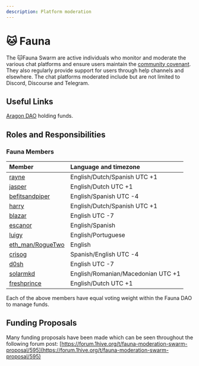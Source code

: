 ```yaml
---
description: Platform moderation
---
```


# 🐱 Fauna

The 🐱Fauna Swarm are active individuals who monitor and moderate the various chat platforms and ensure users maintain the [community covenant](../../community-covenant.md). They also regularly provide support for users through help channels and elsewhere. The chat platforms moderated include but are not limited to Discord, Discourse and Telegram.

## Useful Links 

 [Aragon DAO](https://aragon.1hive.org/#/fauna/) holding funds.

## Roles and Responsibilities

### Fauna Members

| Member | Language and timezone |
| :--- | :--- |
|  [rayne](https://forum.1hive.org/u/rayne/summary) | English/Dutch/Spanish UTC +1 |
|  [jasper](https://forum.1hive.org/u/jasper/summary) | English/Dutch UTC +1 |
|  [befitsandpiper](https://forum.1hive.org/u/befitsandpiper/summary) | English/Spanish UTC -4 |
|  [harry](https://forum.1hive.org/u/harry/summary) | English/Dutch/Spanish  UTC +1 |
|  [blazar](https://forum.1hive.org/u/blazar/summary) | English UTC -7 |
|  [escanor](https://forum.1hive.org/u/escanor/summary) | English/Spanish  |
|  [luigy](https://forum.1hive.org/u/luigy/summary) | English/Portuguese |
|  [eth\_man/RogueTwo](https://forum.1hive.org/u/eth_man/summary) | English |
|  [crisog](https://forum.1hive.org/u/crisog/summary) | Spanish/English UTC -4 |
|  [d0sh](https://forum.1hive.org/u/d0sh/summary) | English UTC -7 |
|  [solarmkd](https://forum.1hive.org/u/solarmkd/summary) | English/Romanian/Macedonian UTC +1 |
|  [freshprince](https://forum.1hive.org/u/freshprince/summary) | English/Dutch UTC +1 |

Each of the above members have equal voting weight within the Fauna DAO to manage funds.

## Funding Proposals

Many funding proposals have been made which can be seen throughout the following forum post: [https://forum.1hive.org/t/fauna-moderation-swarm-proposal/595](https://forum.1hive.org/t/fauna-moderation-swarm-proposal/595)

